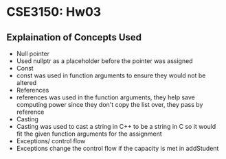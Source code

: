 # CSE3150: Hw03
## Explaination of Concepts Used
- Null pointer
 - Used nullptr as a placeholder before the pointer was assigned
- Const
 - const was used in function arguments to ensure they would not be altered
- References
 - references was used in the function arguments, they help save computing power since they don't copy the list over, they pass by reference
- Casting
 - Casting was used to cast a string in C++ to be a string in C so it would fit the given function arguments for the assignment
- Exceptions/ control flow
 - Exceptions change the control flow if the capacity is met in addStudent
